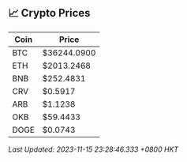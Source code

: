 ## 📈 Crypto Prices

| Coin | Price |
| ---- | ----- |
| BTC | $36244.0900 |
| ETH | $2013.2468 |
| BNB | $252.4831 |
| CRV | $0.5917 |
| ARB | $1.1238 |
| OKB | $59.4433 |
| DOGE | $0.0743 |

_Last Updated: 2023-11-15 23:28:46.333 +0800 HKT_